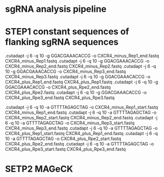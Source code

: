 # sgRNA analysis pipeline
# STEP1 constant sequences of flanking sgRNA sequences
  .cutadapt -j 6 -q 10 -g GGACGAAACACCG -o CXCR4_minus_Rep1_end.fastq CXCR4_minus_Rep1.fastq 
  .cutadapt -j 6 -q 10 -g GGACGAAACACCG -o CXCR4_minus_Rep2_end.fastq CXCR4_minus_Rep2.fastq 
  .cutadapt -j 6 -q 10 -g GGACGAAACACCG -o CXCR4_minus_Rep3_end.fastq CXCR4_minus_Rep3.fastq 
  .cutadapt -j 6 -q 10 -g GGACGAAACACCG -o CXCR4_plus_Rep1_end.fastq CXCR4_plus_Rep1.fastq 
  .cutadapt -j 6 -q 10 -g GGACGAAACACCG -o CXCR4_plus_Rpe2_end.fastq CXCR4_plus_Rpe2.fastq 
  .cutadapt -j 6 -q 10 -g GGACGAAACACCG -o CXCR4_plus_Rpe3_end.fastq CXCR4_plus_Rpe3.fastq 

  .cutadapt -j 6 -q 10 -a GTTTTAGAGCTAG -o CXCR4_minus_Rep1_start.fastq CXCR4_minus_Rep1_end.fastq 
  .cutadapt -j 6 -q 10 -a GTTTTAGAGCTAG -o CXCR4_minus_Rep2_start.fastq CXCR4_minus_Rep2_end.fastq 
  .cutadapt -j 6 -q 10 -a GTTTTAGAGCTAG -o CXCR4_minus_Rep3_start.fastq CXCR4_minus_Rep3_end.fastq 
  .cutadapt -j 6 -q 10 -a GTTTTAGAGCTAG -o CXCR4_plus_Rep1_start.fastq CXCR4_plus_Rep1_end.fastq 
  .cutadapt -j 6 -q 10 -a GTTTTAGAGCTAG -o CXCR4_plus_Rpe2_start.fastq CXCR4_plus_Rpe2_end.fastq 
  .cutadapt -j 6 -q 10 -a GTTTTAGAGCTAG -o CXCR4_plus_Rpe3_start.fastq CXCR4_plus_Rpe3_end.fastq 
# SETP2 MAGeCK 
  
  

